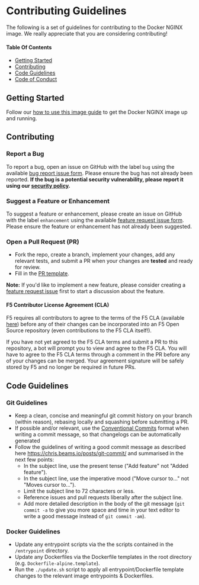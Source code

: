 # Contributing Guidelines

The following is a set of guidelines for contributing to the Docker NGINX image. We really appreciate that you are considering contributing!

#### Table Of Contents

- [Getting Started](#getting-started)
- [Contributing](#contributing)
- [Code Guidelines](#code-guidelines)
- [Code of Conduct](/CODE_OF_CONDUCT.md)

## Getting Started

Follow our [how to use this image guide](https://hub.docker.com/_/nginx/) to get the Docker NGINX image up and running.

## Contributing

### Report a Bug

To report a bug, open an issue on GitHub with the label `bug` using the available [bug report issue form](/.github/ISSUE_TEMPLATE/bug_report.yml). Please ensure the bug has not already been reported. **If the bug is a potential security vulnerability, please report it using our [security policy](/SECURITY.md).**

### Suggest a Feature or Enhancement

To suggest a feature or enhancement, please create an issue on GitHub with the label `enhancement` using the available [feature request issue form](/.github/ISSUE_TEMPLATE/feature_request.yml). Please ensure the feature or enhancement has not already been suggested.

### Open a Pull Request (PR)

- Fork the repo, create a branch, implement your changes, add any relevant tests, and submit a PR when your changes are **tested** and ready for review.
- Fill in the [PR template](/.github/pull_request_template.md).

**Note:** If you'd like to implement a new feature, please consider creating a [feature request issue](/.github/ISSUE_TEMPLATE/feature_request.yml) first to start a discussion about the feature.

#### F5 Contributor License Agreement (CLA)

F5 requires all contributors to agree to the terms of the F5 CLA (available [here](https://github.com/f5/f5-cla/.github/blob/main/docs/f5_cla.md)) before any of their changes can be incorporated into an F5 Open Source repository (even contributions to the F5 CLA itself!).

If you have not yet agreed to the F5 CLA terms and submit a PR to this repository, a bot will prompt you to view and agree to the F5 CLA. You will have to agree to the F5 CLA terms through a comment in the PR before any of your changes can be merged. Your agreement signature will be safely stored by F5 and no longer be required in future PRs.

## Code Guidelines

### Git Guidelines

- Keep a clean, concise and meaningful git commit history on your branch (within reason), rebasing locally and squashing before submitting a PR.
- If possible and/or relevant, use the [Conventional Commits](https://www.conventionalcommits.org/en/v1.0.0/) format when writing a commit message, so that changelogs can be automatically generated
- Follow the guidelines of writing a good commit message as described here <https://chris.beams.io/posts/git-commit/> and summarised in the next few points:
  - In the subject line, use the present tense ("Add feature" not "Added feature").
  - In the subject line, use the imperative mood ("Move cursor to..." not "Moves cursor to...").
  - Limit the subject line to 72 characters or less.
  - Reference issues and pull requests liberally after the subject line.
  - Add more detailed description in the body of the git message (`git commit -a` to give you more space and time in your text editor to write a good message instead of `git commit -am`).

### Docker Guidelines

- Update any entrypoint scripts via the the scripts contained in the `/entrypoint` directory.
- Update any Dockerfiles via the Dockerfile templates in the root directory (e.g. `Dockerfile-alpine.template`).
- Run the `./update.sh` script to apply all entrypoint/Dockerfile template changes to the relevant image entrypoints & Dockerfiles.
